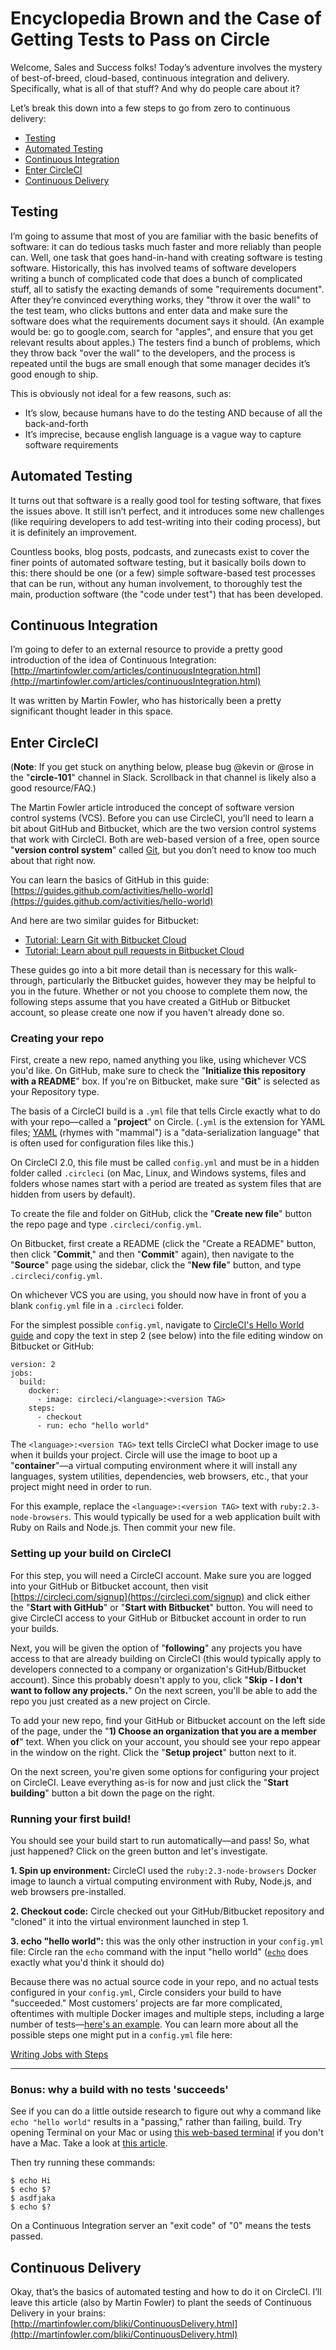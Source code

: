 # Encyclopedia Brown and the Case of Getting Tests to Pass on Circle

Welcome, Sales and Success folks! Today’s adventure involves the mystery of best-of-breed, cloud-based, continuous integration and delivery. Specifically, what is all of that stuff? And why do people care about it?

Let’s break this down into a few steps to go from zero to continuous delivery:

* [Testing](#testing)
* [Automated Testing](#automated-testing)
* [Continuous Integration](#continuous-integration)
* [Enter CircleCI](#enter-circleci)
* [Continuous Delivery](#continuous-delivery)

## <a name="testing">Testing</a>

I’m going to assume that most of you are familiar with the basic benefits of software: it can do tedious tasks much faster and more reliably than people can. Well, one task that goes hand-in-hand with creating software is testing software. Historically, this has involved teams of software developers writing a bunch of complicated code that does a bunch of complicated stuff, all to satisfy the exacting demands of some "requirements document". After they’re convinced everything works, they "throw it over the wall" to the test team, who clicks buttons and enter data and make sure the software does what the requirements document says it should. (An example would be: go to google.com, search for "apples", and ensure that you get relevant results about apples.) The testers find a bunch of problems, which they throw back "over the wall" to the developers, and the process is repeated until the bugs are small enough that some manager decides it’s good enough to ship.

This is obviously not ideal for a few reasons, such as:

* It’s slow, because humans have to do the testing AND because of all the back-and-forth
* It’s imprecise, because english language is a vague way to capture software requirements

## <a name="automated-testing">Automated Testing</a>

It turns out that software is a really good tool for testing software, that fixes the issues above. It still isn’t perfect, and it introduces some new challenges (like requiring developers to add test-writing into their coding process), but it is definitely an improvement.

Countless books, blog posts, podcasts, and zunecasts exist to cover the finer points of automated software testing, but it basically boils down to this: there should be one (or a few) simple software-based test processes that can be run, without any human involvement, to thoroughly test the main, production software (the "code under test") that has been developed.

## <a name="continuous-integration">Continuous Integration</a>

I’m going to defer to an external resource to provide a pretty good introduction of the idea of Continuous Integration: [http://martinfowler.com/articles/continuousIntegration.html](http://martinfowler.com/articles/continuousIntegration.html)

It was written by Martin Fowler, who has historically been a pretty significant thought leader in this space.

## <a name="enter-circleci">Enter CircleCI</a>

(**Note**: If you get stuck on anything below, please bug @kevin or @rose in the "**circle-101**" channel in Slack. Scrollback in that channel is likely also a good resource/FAQ.)

The Martin Fowler article introduced the concept of software version control systems (VCS). Before you can use CircleCI, you’ll need to learn a bit about GitHub and Bitbucket, which are the two version control systems that work with CircleCI. Both are web-based version of a free, open source "**version control system**" called [Git](https://en.wikipedia.org/wiki/Git), but you don’t need to know too much about that right now.

You can learn the basics of GitHub in this guide: [https://guides.github.com/activities/hello-world](https://guides.github.com/activities/hello-world)

And here are two similar guides for Bitbucket:

- [Tutorial: Learn Git with Bitbucket Cloud](https://confluence.atlassian.com/bitbucket/tutorial-learn-git-with-bitbucket-cloud-759857287.html)
- [Tutorial: Learn about pull requests in Bitbucket Cloud](https://confluence.atlassian.com/bitbucket/tutorial-learn-about-pull-requests-in-bitbucket-cloud-774243385.html)

These guides go into a bit more detail than is necessary for this walk-through, particularly the Bitbucket guides, however they may be helpful to you in the future. Whether or not you choose to complete them now, the following steps assume that you have created a GitHub or Bitbucket account, so please create one now if you haven't already done so.

### Creating your repo

First, create a new repo, named anything you like, using whichever VCS you'd like. On GitHub, make sure to check the "**Initialize this repository with a README**" box. If you're on Bitbucket, make sure "**Git**" is selected as your Repository type.

The basis of a CircleCI build is a `.yml` file that tells Circle exactly what to do with your repo—called a "**project**" on Circle. (`.yml` is the extension for YAML files; [YAML](https://en.wikipedia.org/wiki/YAML) (rhymes with "mammal") is a "data-serialization language" that is often used for configuration files like this.)

On CircleCI 2.0, this file must be called `config.yml` and must be in a hidden folder called `.circleci` (on Mac, Linux, and Windows systems, files and folders whose names start with a period are treated as system files that are hidden from users by default).

To create the file and folder on GitHub, click the "**Create new file**" button the repo page and type `.circleci/config.yml`.

On Bitbucket, first create a README (click the "Create a README" button, then click "**Commit**," and then "**Commit**" again), then navigate to the "**Source**" page using the sidebar, click the "**New file**" button, and type `.circleci/config.yml`.

On whichever VCS you are using, you should now have in front of you a blank `config.yml` file in a `.circleci` folder.

For the simplest possible `config.yml`, navigate to [CircleCI's Hello World guide](https://circleci.com/docs/2.0/hello-world) and copy the text in step 2 (see below) into the file editing window on Bitbucket or GitHub:

```
version: 2
jobs:
  build:
    docker:
      - image: circleci/<language>:<version TAG>
    steps:
      - checkout
      - run: echo "hello world"
```

The `<language>:<version TAG>` text tells CircleCI what Docker image to use when it builds your project. Circle will use the image to boot up a "**container**"—a virtual computing environment where it will install any languages, system utilities, dependencies, web browsers, etc., that your project might need in order to run.

For this example, replace the `<language>:<version TAG>` text with `ruby:2.3-node-browsers`. This would typically be used for a web application built with Ruby on Rails and Node.js. Then commit your new file.

### Setting up your build on CircleCI

For this step, you will need a CircleCI account. Make sure you are logged into your GitHub or Bitbucket account, then visit [https://circleci.com/signup](https://circleci.com/signup) and click either the "**Start with GitHub**" or "**Start with Bitbucket**" button. You will need to give CircleCI access to your GitHub or Bitbucket account in order to run your builds.

Next, you will be given the option of "**following**" any projects you have access to that are already building on CircleCI (this would typically apply to developers connected to a company or organization's GitHub/Bitbucket account). Since this probably doesn't apply to you, click "**Skip - I don't want to follow any projects.**" On the next screen, you'll be able to add the repo you just created as a new project on Circle.

To add your new repo, find your GitHub or Bitbucket account on the left side of the page, under the "**1) Choose an organization that you are a member of**" text. When you click on your account, you should see your repo appear in the window on the right. Click the "**Setup project**" button next to it.

On the next screen, you're given some options for configuring your project on CircleCI. Leave everything as-is for now and just click the "**Start building**" button a bit down the page on the right.

### Running your first build!

You should see your build start to run automatically—and pass! So, what just happened? Click on the green button and let's investigate.

**1. Spin up environment:** CircleCI used the `ruby:2.3-node-browsers` Docker image to launch a virtual computing environment with Ruby, Node.js, and web browsers pre-installed.

**2. Checkout code:** Circle checked out your GitHub/Bitbucket repository and "cloned" it into the virtual environment launched in step 1.

**3. echo "hello world":** this was the only other instruction in your `config.yml` file: Circle ran the `echo` command with the input "hello world" ([`echo`](https://linux.die.net/man/1/echo) does exactly what you'd think it should do)

Because there was no actual source code in your repo, and no actual tests configured in your `config.yml`, Circle considers your build to have "succeeded." Most customers' projects are far more complicated, oftentimes with multiple Docker images and multiple steps, including a large number of tests—[here's an example](https://circleci.com/docs/2.0/configuration-reference/#full-example). You can learn more about all the possible steps one might put in a `config.yml` file here:

[Writing Jobs with Steps](https://circleci.com/docs/2.0/configuration-reference)

--------------------


### Bonus: why a build with no tests 'succeeds'

See if you can do a little outside research to figure out why a command like `echo "hello world"` results in a "passing," rather than failing, build. Try opening Terminal on your Mac or using [this web-based terminal](https://www.tutorialspoint.com/unix_terminal_online.php) if you don't have a Mac. Take a look at [this article](http://stackoverflow.com/questions/6834487/what-is-the-variable-in-shell-scripting). 

Then try running these commands:

```
$ echo Hi
$ echo $?
$ asdfjaka
$ echo $?
```

On a Continuous Integration server an "exit code" of "0" means the tests passed.

## <a name="continuous-delivery">Continuous Delivery</a>

Okay, that’s the basics of automated testing and how to do it on CircleCI. I’ll leave this article (also by Martin Fowler) to plant the seeds of Continuous Delivery in your brains: [http://martinfowler.com/bliki/ContinuousDelivery.html](http://martinfowler.com/bliki/ContinuousDelivery.html)
